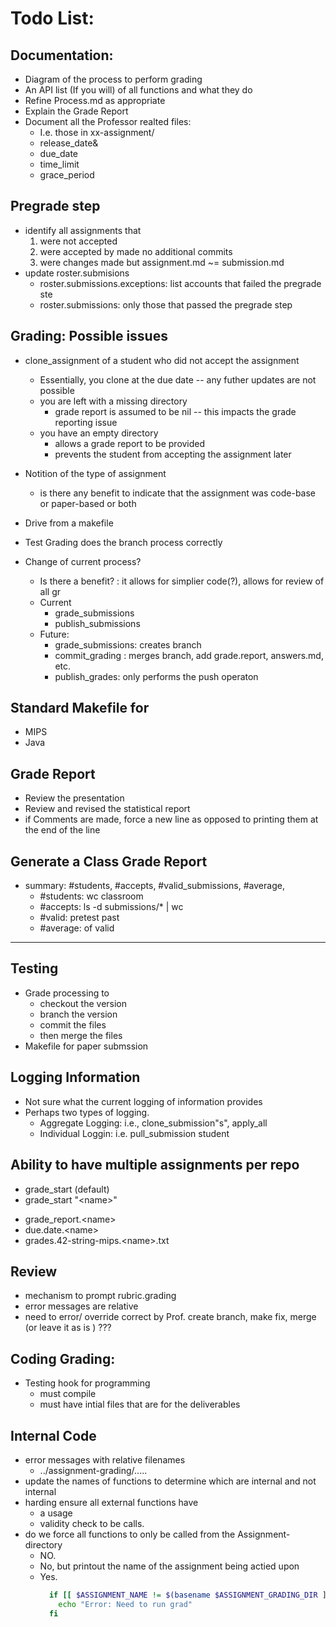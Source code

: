 # Todo List:

## Documentation:
  - Diagram of the process to perform grading
  - An API list (If you will) of all functions and what they do
  - Refine Process.md as appropriate
  - Explain the Grade Report
  - Document all the Professor realted files:
    - I.e. those in xx-assignment/
    - release_date&
    - due_date
    - time_limit
    - grace_period

## Pregrade step
  - identify all assignments that
    1. were not accepted
    1. were accepted by made no additional commits
    1. were changes made but  assignment.md ~= submission.md 
  - update roster.submisions
    - roster.submissions.exceptions: list accounts that failed the pregrade ste
    - roster.submissions: only those that passed the pregrade step

## Grading: Possible issues
  - clone_assignment of a student who did not accept the assignment
    * Essentially, you clone at the due date -- any futher updates are not possible
    - you are left with a missing directory
      - grade report is assumed to be nil -- this impacts the grade reporting issue
    - you have an empty directory
      - allows a grade report to be provided
      - prevents the student from accepting the assignment later

  - Notition of the type of assignment
    - is there any benefit to indicate that the assignment was code-base or paper-based or both 

  - Drive from a makefile

  - Test Grading does the branch process correctly

  - Change of current process?  
    - Is there a benefit? : it allows for simplier code(?), allows for review of all gr
    * Current
      - grade_submissions
      - publish_submissions
    * Future:
      - grade_submissions: creates branch
      - commit_grading : merges branch, add grade.report, answers.md, etc.
      - publish_grades:  only performs the push operaton

## Standard Makefile for
   - MIPS
   - Java

## Grade Report
  - Review the presentation
  - Review and revised the statistical report
  - if Comments are made, force a new line as opposed to printing them at the end of the line

## Generate a Class Grade Report
  - summary:  #students, #accepts, #valid_submissions, #average, 
    - #students: wc classroom
    - #accepts: ls -d submissions/* | wc
    - #valid:  pretest past
    - #average: of valid

---
## Testing
  - Grade processing to
    - checkout the version
    - branch the version
    - commit the files
    - then merge the files
  - Makefile for paper submssion

## Logging Information
  - Not sure what the current logging of information provides
  - Perhaps two types of logging.  
    - Aggregate Logging:  i.e., clone_submission"s", apply_all
    - Individual Loggin:  i.e. pull_submission student


## Ability to have multiple assignments per repo
  - grade_start  (default) 
  - grade_start "\<name\>"
  * grade_report.\<name>
  * due.date.\<name>
  * grades.42-string-mips.\<name>.txt


## Review
  - mechanism to prompt rubric.grading
  - error messages are relative
  - need to error/ override correct by Prof.   create branch, make fix, merge (or leave it as is ) ???


## Coding Grading:
  - Testing hook for programming
    - must compile
    - must have intial files that are for the deliverables


## Internal Code
  - error messages with relative filenames
    - ../assignment-grading/.....
  - update the names of functions to determine which are internal and not internal
  - harding ensure all external functions have 
    - a usage
    - validity check to be calls.
  - do we force all functions to only be called from the Assignment-directory
    - NO. 
    - No, but printout the name of the assignment being actied upon
    - Yes.
      ```bash
        if [[ $ASSIGNMENT_NAME != $(basename $ASSIGNMENT_GRADING_DIR ]] ; then
          echo "Error: Need to run grad"
        fi 
      ```
